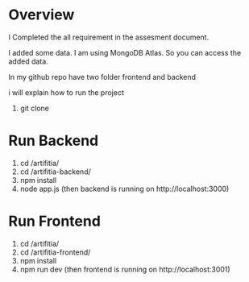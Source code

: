 # Overview

I Completed the all requirement in the assesment document.

I added some data. I am using MongoDB Atlas. So you can access the added data.

In my github repo have two folder frontend and backend

i will explain how to run the project

1. git clone <repo-url>
# Run Backend
1. cd /artifitia/
2. cd /artifitia-backend/
3. npm install
4. node app.js (then backend is running on http://localhost:3000)
# Run Frontend
1. cd /artifitia/
2. cd /artifitia-frontend/
3. npm install
4. npm run dev (then frontend is running on http://localhost:3001)
